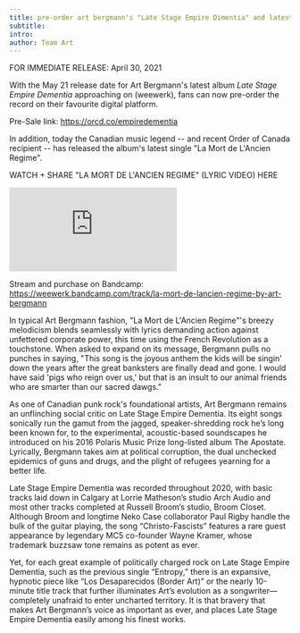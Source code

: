 ```yaml
---
title: pre-order art bergmann's "Late Stage Empire Dimentia" and latest single released.
subtitle:
intro:
author: Team Art
---
```

FOR IMMEDIATE RELEASE: April 30, 2021

With the May 21 release date for Art Bergmann's latest album *Late Stage Empire Dementia* approaching on (weewerk), fans can now pre-order the record on their favourite digital platform.

Pre-Sale link: https://orcd.co/empiredementia

In addition, today the Canadian music legend -- and recent Order of Canada recipient -- has released the album's latest single "La Mort de L'Ancien Regime".
<!--more-->

WATCH + SHARE "LA MORT DE L'ANCIEN REGIME" (LYRIC VIDEO) HERE
<div>
    <div class="video-container">
        <iframe src="https://www.youtube.com/embed/XazLRanFMLA" frameborder="0" allowfullscreen></iframe>
    </div>
</div>

Stream and purchase on Bandcamp: https://weewerk.bandcamp.com/track/la-mort-de-lancien-regime-by-art-bergmann

In typical Art Bergmann fashion, "La Mort de L'Ancien Regime"'s breezy melodicism blends seamlessly with lyrics demanding action against unfettered corporate power, this time using the French Revolution as a touchstone. When asked to expand on its message, Bergmann pulls no punches in saying, "This song is the joyous anthem the kids will be singin' down the years after the great banksters are finally dead and gone. I would have said 'pigs who reign over us,' but that is an insult to our animal friends who are smarter than our sacred dawgs."

As one of Canadian punk rock's foundational artists, Art Bergmann remains an unflinching social critic on Late Stage Empire Dementia. Its eight songs sonically run the gamut from the jagged, speaker-shredding rock he’s long been known for, to the experimental, acoustic-based soundscapes he introduced on his 2016 Polaris Music Prize long-listed album The Apostate. Lyrically, Bergmann takes aim at political corruption, the dual unchecked epidemics of guns and drugs, and the plight of refugees yearning for a better life.

Late Stage Empire Dementia was recorded throughout 2020, with basic tracks laid down in Calgary at Lorrie Matheson’s studio Arch Audio and most other tracks completed at Russell Broom’s studio, Broom Closet. Although Broom and longtime Neko Case collaborator Paul Rigby handle the bulk of the guitar playing, the song “Christo-Fascists” features a rare guest appearance by legendary MC5 co-founder Wayne Kramer, whose trademark buzzsaw tone remains as potent as ever.

Yet, for each great example of politically charged rock on Late Stage Empire Dementia, such as the previous single “Entropy,” there is an expansive, hypnotic piece like “Los Desaparecidos (Border Art)” or the nearly 10-minute title track that further illuminates Art’s evolution as a songwriter—completely unafraid to enter uncharted territory. It is that bravery that makes Art Bergmann’s voice as important as ever, and places Late Stage Empire Dementia easily among his finest works.
